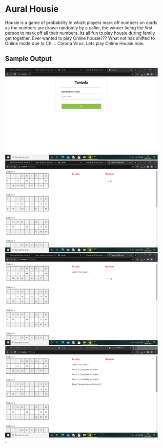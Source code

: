 # Aural Housie

Housie is a game of probability in which players mark off numbers on cards as the numbers are drawn randomly by a caller, the winner being the first person to mark off all their numbers. Its all fun to play housie during family get together. Ever wanted to play Online housie??? What not has shifted to Online mode due to Chi... Corona Virus. Lets play Online Housie now. 


## Sample Output

<img  height="300" width="500" alt="" src="https://github.com/KKhushhalR2405/Aural-Housie/blob/master/output/ss1.png" />

<br>
<img  height="300" width="500" alt="" src="https://github.com/KKhushhalR2405/Aural-Housie/blob/master/output/ss2.png" />

<br>
<img  height="300" width="500" alt="" src="https://github.com/KKhushhalR2405/Aural-Housie/blob/master/output/ss3.png" />

<br>
<img  height="300" width="500" alt="" src="https://github.com/KKhushhalR2405/Aural-Housie/blob/master/output/ss4.png" />
.
